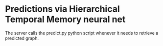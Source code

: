 # Predictions via Hierarchical Temporal Memory neural net

The server calls the predict.py python script whenever it needs to retrieve a predicted graph.

